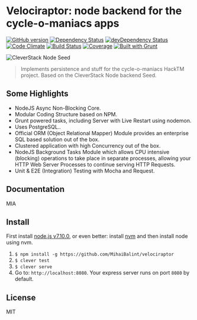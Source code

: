 Velociraptor: node backend for the cycle-o-maniacs apps
=======================================================
[![GitHub version](https://badge.fury.io/gh/cleverstack%2Fnode-seed.png)](http://badge.fury.io/gh/cleverstack%2Fnode-seed) [![Dependency Status](https://david-dm.org/CleverStack/node-seed.png)](https://david-dm.org/CleverStack/node-seed) [![devDependency Status](https://david-dm.org/CleverStack/node-seed/dev-status.png)](https://david-dm.org/CleverStack/node-seed#info=devDependencies) [![Code Climate](https://codeclimate.com/github/CleverStack/node-seed.png)](https://codeclimate.com/github/CleverStack/node-seed) 
[![Build Status](https://secure.travis-ci.org/CleverStack/node-seed.png?branch=master)](https://travis-ci.org/CleverStack/node-seed) 
[![Coverage](https://codeclimate.com/github/CleverStack/node-seed/coverage.png)](https://codeclimate.com/github/CleverStack/node-seed) 
[![Built with Grunt](https://cdn.gruntjs.com/builtwith.png)](http://gruntjs.com/) 

![CleverStack Node Seed](http://cleverstack.github.io/assets/img/logos/node-seed-logo-clean.png "CleverStack Node Seed")

<blockquote>
Implements persistence and stuff for the cycle-o-maniacs HackTM project. Based on the CleverStack Node backend Seed.
</blockquote>

## Some Highlights
* NodeJS Async Non-Blocking Core.
* Modular Coding Structure based on NPM.
* Grunt powered tasks, including Server with Live Restart using nodemon.
* Uses PostgreSQL..
* Official ORM (Object Relational Mapper) Module provides an enterprise SQL based solution out of the box.
* Clustered application with high Concurrency out of the box.
* NodeJS Background Tasks Module which allows CPU intensive (blocking) operations to take place in separate processes, allowing your HTTP Web Server Processes to continue serving HTTP Requests.
* Unit & E2E (Integration) Testing with Mocha and Request.

## Documentation

MIA

## Install

First install [node.js v7.10.0](http://nodejs.org), or even better: install [nvm](https://github.com/creationix/nvm) and then install node using nvm.

1. `$ npm install -g https://github.com/MihaiBalint/velociraptor`
2. `$ clever test`
3. `$ clever serve`
4. Go to: `http://localhost:8080`. Your express server runs on port `8080` by default.

## License

MIT
